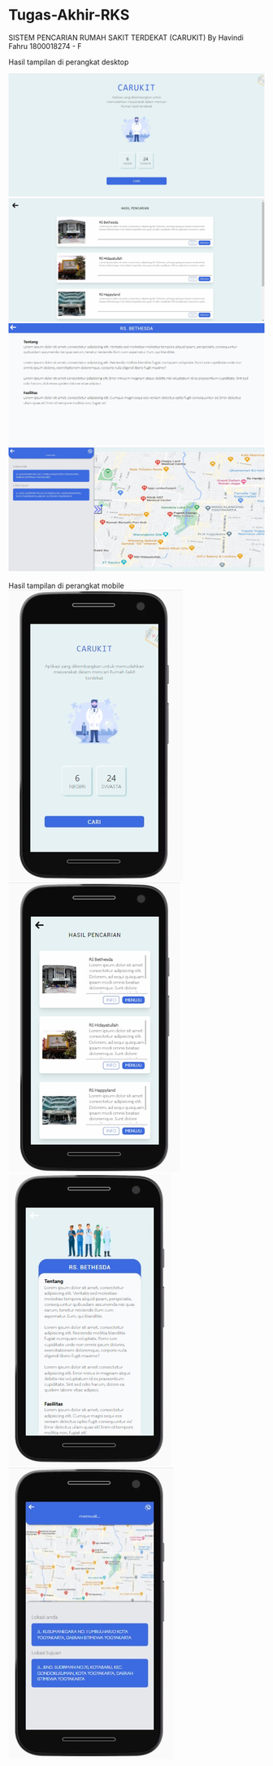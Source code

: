 # Tugas-Akhir-RKS
SISTEM PENCARIAN RUMAH SAKIT TERDEKAT (CARUKIT) By Havindi Fahru 1800018274 - F

Hasil tampilan di perangkat desktop

<img src="Carukit IMG/home_desktop.jpg" alt="tampilan desktop">
<img src="Carukit IMG/hasilPencarian_desktop.jpg" alt="hasil pencarian desktop">
<img src="Carukit IMG/info_desktop.jpg" alt="info desktop">
<img src="Carukit IMG/map_desktop.jpg" alt="map desktop">

<br>
<br>
Hasil tampilan di perangkat mobile

<img src="Carukit IMG/home_mobile.jpg" alt="home mobile">
<img src="Carukit IMG/hasilPencarian_mobile.jpg" alt="hasil pencarian mobile">
<img src="Carukit IMG/info_mobile.jpg" alt="info mobile">
<img src="Carukit IMG/map_mobile.jpg" alt="map mobile">

